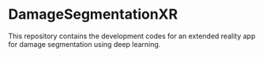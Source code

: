 # DamageSegmentationXR
 This repository contains the development codes for an extended reality app for damage segmentation using deep learning.

